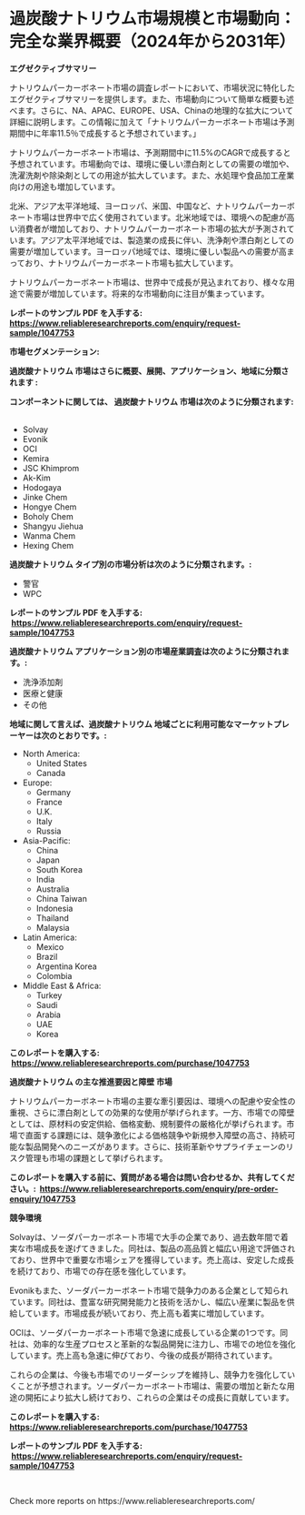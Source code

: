 <p><h1>過炭酸ナトリウム市場規模と市場動向：完全な業界概要（2024年から2031年）</h1></p><p><strong>エグゼクティブサマリー</strong></p>
<p><p>ナトリウムパーカーボネート市場の調査レポートにおいて、市場状況に特化したエグゼクティブサマリーを提供します。また、市場動向について簡単な概要も述べます。さらに、NA、APAC、EUROPE、USA、Chinaの地理的な拡大について詳細に説明します。この情報に加えて「ナトリウムパーカーボネート市場は予測期間中に年率11.5％で成長すると予想されています。」</p><p>ナトリウムパーカーボネート市場は、予測期間中に11.5%のCAGRで成長すると予想されています。市場動向では、環境に優しい漂白剤としての需要の増加や、洗濯洗剤や除染剤としての用途が拡大しています。また、水処理や食品加工産業向けの用途も増加しています。</p><p>北米、アジア太平洋地域、ヨーロッパ、米国、中国など、ナトリウムパーカーボネート市場は世界中で広く使用されています。北米地域では、環境への配慮が高い消費者が増加しており、ナトリウムパーカーボネート市場の拡大が予測されています。アジア太平洋地域では、製造業の成長に伴い、洗浄剤や漂白剤としての需要が増加しています。ヨーロッパ地域では、環境に優しい製品への需要が高まっており、ナトリウムパーカーボネート市場も拡大しています。</p><p>ナトリウムパーカーボネート市場は、世界中で成長が見込まれており、様々な用途で需要が増加しています。将来的な市場動向に注目が集まっています。</p></p>
<p><strong>レポートのサンプル PDF を入手する: <a href="https://www.reliableresearchreports.com/enquiry/request-sample/1047753">https://www.reliableresearchreports.com/enquiry/request-sample/1047753</a></strong></p>
<p><strong>市場セグメンテーション:</strong></p>
<p><strong> 過炭酸ナトリウム 市場はさらに概要、展開、アプリケーション、地域に分類されます :</strong></p>
<p><strong>コンポーネントに関しては、 過炭酸ナトリウム 市場は次のように分類されます: &nbsp;</strong></p>
<p><ul><li>Solvay</li><li>Evonik</li><li>OCI</li><li>Kemira</li><li>JSC Khimprom</li><li>Ak-Kim</li><li>Hodogaya</li><li>Jinke Chem</li><li>Hongye Chem</li><li>Boholy Chem</li><li>Shangyu Jiehua</li><li>Wanma Chem</li><li>Hexing Chem</li></ul></p>
<p><strong> 過炭酸ナトリウム タイプ別の市場分析は次のように分類されます。:</strong></p>
<p><ul><li>警官</li><li>WPC</li></ul></p>
<p><strong>レポートのサンプル PDF を入手する: &nbsp;<a href="https://www.reliableresearchreports.com/enquiry/request-sample/1047753">https://www.reliableresearchreports.com/enquiry/request-sample/1047753</a></strong></p>
<p><strong> 過炭酸ナトリウム アプリケーション別の市場産業調査は次のように分類されます。:</strong></p>
<p><ul><li>洗浄添加剤</li><li>医療と健康</li><li>その他</li></ul></p>
<p><strong>地域に関して言えば、過炭酸ナトリウム 地域ごとに利用可能なマーケットプレーヤーは次のとおりです。:</strong></p>
<p><ul>
    <li>
        North America:
        <ul>
            <li>United States</li>
            <li>Canada</li>
        </ul>
    </li>
    <li>
        Europe:
        <ul>
            <li>Germany</li>
            <li>France</li>
            <li>U.K.</li>
            <li>Italy</li>
            <li>Russia</li>
        </ul>
    </li>
    <li>
        Asia-Pacific:
        <ul>
            <li>China</li>
            <li>Japan</li>
            <li>South Korea</li>
            <li>India</li>
            <li>Australia</li>
            <li>China Taiwan</li>
            <li>Indonesia</li>
            <li>Thailand</li>
            <li>Malaysia</li>
        </ul>
    </li>
    <li>
        Latin America:
        <ul>
            <li>Mexico</li>
            <li>Brazil</li>
            <li>Argentina Korea</li>
            <li>Colombia</li>
        </ul>
    </li>
    <li>
        Middle East & Africa:
        <ul>
            <li>Turkey</li>
            <li>Saudi</li>
            <li>Arabia</li>
            <li>UAE</li>
            <li>Korea</li>
        </ul>
    </li>
    </ul></p>
<p><strong>このレポートを購入する: &nbsp;<a href="https://www.reliableresearchreports.com/purchase/1047753">https://www.reliableresearchreports.com/purchase/1047753</a></strong></p>
<p><strong>過炭酸ナトリウム の主な推進要因と障壁 市場</strong></p>
<p><p>ナトリウムパーカーボネート市場の主要な牽引要因は、環境への配慮や安全性の重視、さらに漂白剤としての効果的な使用が挙げられます。一方、市場での障壁としては、原材料の安定供給、価格変動、規制要件の厳格化が挙げられます。市場で直面する課題には、競争激化による価格競争や新規参入障壁の高さ、持続可能な製品開発へのニーズがあります。さらに、技術革新やサプライチェーンのリスク管理も市場の課題として挙げられます。</p></p>
<p><strong>このレポートを購入する前に、質問がある場合は問い合わせるか、共有してください。:&nbsp; <a href="https://www.reliableresearchreports.com/enquiry/pre-order-enquiry/1047753">https://www.reliableresearchreports.com/enquiry/pre-order-enquiry/1047753</a></strong></p>
<p><strong>競争環境</strong></p>
<p><p>Solvayは、ソーダパーカーボネート市場で大手の企業であり、過去数年間で着実な市場成長を遂げてきました。同社は、製品の高品質と幅広い用途で評価されており、世界中で重要な市場シェアを獲得しています。売上高は、安定した成長を続けており、市場での存在感を強化しています。</p><p>Evonikもまた、ソーダパーカーボネート市場で競争力のある企業として知られています。同社は、豊富な研究開発能力と技術を活かし、幅広い産業に製品を供給しています。市場成長が続いており、売上高も着実に増加しています。</p><p>OCIは、ソーダパーカーボネート市場で急速に成長している企業の1つです。同社は、効率的な生産プロセスと革新的な製品開発に注力し、市場での地位を強化しています。売上高も急速に伸びており、今後の成長が期待されています。</p><p>これらの企業は、今後も市場でのリーダーシップを維持し、競争力を強化していくことが予想されます。ソーダパーカーボネート市場は、需要の増加と新たな用途の開拓により拡大し続けており、これらの企業はその成長に貢献しています。</p></p>
<p><strong>このレポートを購入する: &nbsp; <a href="https://www.reliableresearchreports.com/purchase/1047753">https://www.reliableresearchreports.com/purchase/1047753</a></strong></p>
<p><strong>レポートのサンプル PDF を入手する: &nbsp;<a href="https://www.reliableresearchreports.com/enquiry/request-sample/1047753">https://www.reliableresearchreports.com/enquiry/request-sample/1047753</a></strong><strong></strong></p>
<p>&nbsp;</p>
<p>Check more reports on https://www.reliableresearchreports.com/</p>